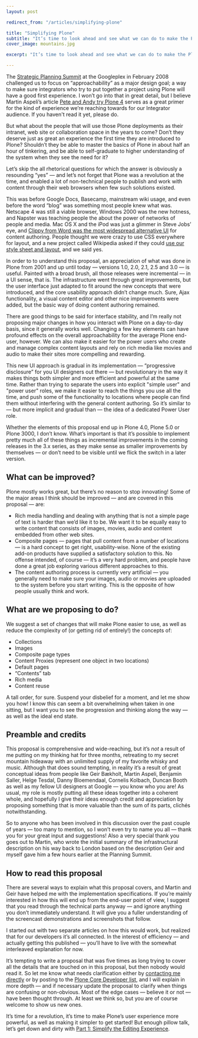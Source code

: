 ```yaml
---
layout: post

redirect_from: "/articles/simplifying-plone"

title: "Simplifying Plone"
subtitle: "It’s time to look ahead and see what we can do to make the Plone experience even better for the upcoming releases"
cover_image: mountains.jpg

excerpt: "It’s time to look ahead and see what we can do to make the Plone experience even better for the upcoming releases"

---
```


The [Strategic Planning Summit] at the Googleplex in February 2008 challenged us to focus on “approachability” as a major design goal; a way to make sure integrators who try to put together a project using Plone will have a good first experience. I won’t go into that in great detail, but I believe Martin Aspeli’s article [Pete and Andy try Plone 4] serves as a great primer for the kind of experience we’re reaching towards for our Integrator audience. If you haven't read it yet, please do.

But what about the people that will use those Plone deployments as their intranet, web site or collaboration space in the years to come? Don’t they deserve just as great an experience the first time they are introduced to Plone? Shouldn’t they be able to master the basics of Plone in about half an hour of tinkering, and be able to self-graduate to higher understanding of the system when they see the need for it?

Let’s skip the all rhetorical questions for which the answer is obviously a resounding “yes” — and let’s not forget that Plone was a revolution at the time, and enabled a lot of non-technical people to publish and work with content through their web browsers when few such solutions existed.

This was before Google Docs, Basecamp, mainstream wiki usage, and even before the word “blog” was something most people knew what was. Netscape 4 was still a viable browser, Windows 2000 was the new hotness, and Napster was teaching people the about the power of networks of people and media. Mac OS X and the iPod was just a glimmer in Steve Jobs’ eye, and [Clippy from Word was the most widespread alternative UI] for content authoring. People thought we were crazy to use CSS everywhere for layout, and a new project called Wikipedia asked if they could [use our style sheet and layout], and we said yes.

In order to to understand this proposal, an appreciation of what was done in Plone from 2001 and up until today — versions 1.0, 2.0, 2.1, 2.5 and 3.0 — is useful. Painted with a broad brush, all those releases were incremental — in a UI sense, that is. The infrastructure went through great improvements, but the user interface just adapted to fit around the new concepts that were introduced, and the core usability approach didn’t change much. Sure, Ajax functionality, a visual content editor and other nice improvements were added, but the basic way of doing content authoring remained.

There are good things to be said for interface stability, and I’m really not proposing major changes in how you interact with Plone on a day-to-day basis, since it generally works well. Changing a few key elements can have profound effects on the overall approachability for the average Plone end-user, however. We can also make it easier for the power users who create and manage complex content layouts and rely on rich media like movies and audio to make their sites more compelling and rewarding.

This new UI approach is gradual in its implementation — “progressive disclosure” for you UI designers out there — but revolutionary in the way it makes things both simpler and more efficient and powerful at the same time. Rather than trying to separate the users into explicit "simple user" and "power user" roles, we make it easier to reach the things you use all the time, and push some of the functionality to locations where people can find them without interfering with the general content authoring. So it’s similar to — but more implicit and gradual than — the idea of a dedicated Power User role.

Whether the elements of this proposal end up in Plone 4.0, Plone 5.0 or Plone 3000, I don’t know. What’s important is that it’s possible to implement pretty much all of these things as incremental improvements in the coming releases in the 3.x series, as they make sense as smaller improvements by themselves — or don’t need to be visible until we flick the switch in a later version.

## What can be improved?

Plone mostly works great, but there’s no reason to stop innovating! Some of the major areas I think should be improved — and are covered in this proposal — are:

*   Rich media handling and dealing with anything that is not a simple page of text is harder than we’d like it to be. We want it to be equally easy to write content that consists of images, movies, audio and content embedded from other web sites.
*   Composite pages — pages that pull content from a number of locations — is a hard concept to get right, usability-wise. None of the existing add-on products have supplied a satisfactory solution to this. No offense intended, of course — it’s a very hard problem, and people have done a great job exploring various different approaches to this.
*   The content authoring process is currently very artificial — you generally need to make sure your images, audio or movies are uploaded to the system before you start writing. This is the opposite of how people usually think and work.

## What are we proposing to do?

We suggest a set of changes that will make Plone easier to use, as well as reduce the complexity of (or getting rid of entirely!) the concepts of:

*   Collections
*   Images
*   Composite page types
*   Content Proxies (represent one object in two locations)
*   Default pages
*   “Contents” tab
*   Rich media
*   Content reuse

A tall order, for sure. Suspend your disbelief for a moment, and let me show you how! I know this can seem a bit overwhelming when taken in one sitting, but I want you to see the progression and thinking along the way — as well as the ideal end state.

## Preamble and credits

This proposal is comprehensive and wide-reaching, but it’s *not* a result of me putting on my thinking hat for three months, retreating to my secret mountain hideaway with an unlimited supply of my favorite whisky and music. Although that does sound tempting, in reality it’s a result of great conceptual ideas from people like Geir Bækholt, Martin Aspeli, Benjamin Saller, Helge Tesdal, Danny Bloemendaal, Cornelis Kolbach, Duncan Booth as well as my fellow UI designers at Google — you know who you are! As usual, my role is mostly putting all these ideas together into a coherent whole, and hopefully I give their ideas enough credit and appreciation by proposing something that is more valuable than the sum of its parts, clichés notwithstanding.

So to anyone who has been involved in this discussion over the past couple of years — too many to mention, so I won’t even try to name you all — thank you for your great input and suggestions! Also a very special thank you goes out to Martin, who wrote the initial summary of the infrastructural description on his way back to London based on the description Geir and myself gave him a few hours earlier at the Planning Summit.

## How to read this proposal

There are several ways to explain what this proposal covers, and Martin and Geir have helped me with the implementation specifications. If you’re mainly interested in how this will end up from the end-user point of view, I suggest that you read through the technical parts anyway — and ignore anything you don’t immediately understand. It will give you a fuller understanding of the screencast demonstrations and screenshots that follow.

I started out with two separate articles on how this would work, but realized that for our developers it’s all connected. In the interest of efficiency — and actually getting this published — you’ll have to live with the somewhat interleaved explanation for now.

It’s tempting to write a proposal that was five times as long trying to cover all the details that are touched on in this proposal, but then nobody would read it. So let me know what needs clarification either by [contacting me directly] or by posting to the [Plone Core Developer list], and I will explain in more depth — and if necessary update the proposal to clarify when things are confusing or non-obvious. Most of the edge cases — believe it or not — have been thought through. At least we think so, but you are of course welcome to show us new ones.

It’s time for a revolution, it’s time to make Plone’s user experience more powerful, as well as making it simpler to get started! But enough pillow talk, let’s get down and dirty with [Part 1: Simplify the Editing Experience].

[Strategic Planning Summit]: http://plone.org/events/2008-summit/
[Pete and Andy try Plone 4]: http://martinaspeli.net/articles/pete-and-andy-try-plone-4
[Clippy from Word was the most widespread alternative UI]: http://bash.org/?122557
[use our style sheet and layout]: http://en.wikipedia.org/skins-1.5/monobook/main.css
[contacting me directly]: /contact
[Plone Core Developer list]: http://www.nabble.com/Core-Developers-f6745.html
[Part 1: Simplify the Editing Experience]: plone-editing
